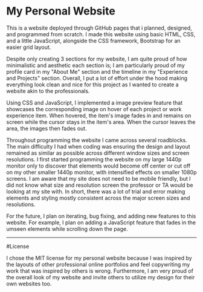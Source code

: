 # My Personal Website
This is a website deployed through GitHub pages that i planned, designed, and programmed from scratch. I made this website using basic HTML, CSS, and a little JavaScript, alongside the CSS framework, Bootstrap for an easier grid layout.<br>

Despite only creating 3 sections for my website, I am quite proud of how minimalistic and aesthetic each section is; I am particularly proud of my profile card in my "About Me" section and the timeline in my "Experience and Projects" section. Overall, I put a lot of effort under the hood making everything look clean and nice for this project as I wanted to create a website akin to the professionals.<br>

Using CSS and JavaScript, I implemented a image preview feature that showcases the corresponding image on hover of each project or work experience item. When hovered, the item's image fades in and remains on screen while the cursor stays in the item's area. When the cursor leaves the area, the images then fades out.<br>

Throughout programming the website I came across several roadblocks. The main difficulty I had when coding was ensuring the design and layout remained as similar as possible across different window sizes and screen resolutions. I first started programming the website on my large 1440p monitor only to discover that elements would become off center or cut off on my other smaller 1440p monitor, with intensified effects on smaller 1080p screens. I am aware that my site does not need to be mobile friendly, but I did not know what size and resolution screen the professor or TA would be looking at my site with. In short, there was a lot of trial and error making elements and styling mostly consistent across the major screen sizes and resolutions. <br>

For the future, I plan on iterating, bug fixing, and adding new features to this website. For example, I plan on adding a JavaScript feature that fades in the umseen elements while scrolling down the page.

---

#License

I chose the MIT license for my personal website because I was inspired by the layouts of other professional online portfolios and feel copywriting my work that was inspired by others is wrong. Furthermore, I am very proud of the overall look of my website and invite others to utilize my design for their own websites too.
